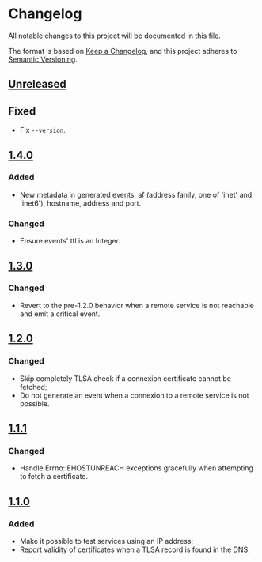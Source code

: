# Changelog

All notable changes to this project will be documented in this file.

The format is based on [Keep a Changelog](https://keepachangelog.com/en/1.0.0/),
and this project adheres to [Semantic Versioning](https://semver.org/spec/v2.0.0.html).

## [Unreleased]
## Fixed

- Fix `--version`.

## [1.4.0]
### Added

- New metadata in generated events: af (address fanily, one of 'inet' and
  'inet6'), hostname, address and port.

### Changed

- Ensure events' ttl is an Integer.

## [1.3.0]
### Changed

- Revert to the pre-1.2.0 behavior when a remote service is not reachable and
  emit a critical event.

## [1.2.0]
### Changed

- Skip completely TLSA check if a connexion certificate cannot be fetched;
- Do not generate an event when a connexion to a remote service is not
  possible.

## [1.1.1]
### Changed

- Handle Errno::EHOSTUNREACH exceptions gracefully when attempting to fetch a
  certificate.

## [1.1.0]
### Added

- Make it possible to test services using an IP address;
- Report validity of certificates when a TLSA record is found in the DNS.

[Unreleased]: https://github.com/smortex/tls-checker/compare/v1.4.0...HEAD
[1.4.0]: https://github.com/smortex/tls-checker/compare/v1.3.0...v1.4.0
[1.3.0]: https://github.com/smortex/tls-checker/compare/v1.2.0...v1.3.0
[1.2.0]: https://github.com/smortex/tls-checker/compare/v1.1.1...v1.2.0
[1.1.1]: https://github.com/smortex/tls-checker/compare/v1.1.0...v1.1.1
[1.1.0]: https://github.com/smortex/tls-checker/compare/v1.0.0...v1.1.0
